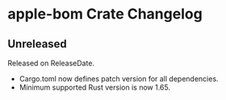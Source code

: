 # apple-bom Crate Changelog

<!-- next-header -->

## Unreleased

Released on ReleaseDate.

* Cargo.toml now defines patch version for all dependencies.
* Minimum supported Rust version is now 1.65.
